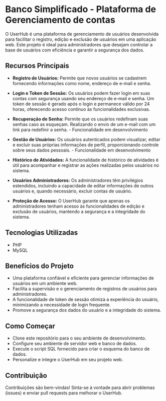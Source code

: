 # Banco Simplificado - Plataforma de Gerenciamento de contas

O UserHub é uma plataforma de gerenciamento de usuários desenvolvida para facilitar o registro, edição e exclusão de usuários em uma aplicação web. Este projeto é ideal para administradores que desejam controlar a base de usuários com eficiência e garantir a segurança dos dados.

## Recursos Principais

- **Registro de Usuários:** Permite que novos usuários se cadastrem fornecendo informações como nome, endereço de e-mail e senha.

- **Login e Token de Sessão:** Os usuários podem fazer login em suas contas com segurança usando seu endereço de e-mail e senha. Um token de sessão é gerado após o login e permanece válido por 24 horas, oferecendo acesso contínuo às funcionalidades exclusivas.

- **Recuperação de Senha:** Permite que os usuários redefinam suas senhas caso as esqueçam. Realizando o envio de um e-mail com um link para redefinir a senha. - Funcionalidade em desenvolvimento

- **Gestão de Usuários:** Os usuários autenticados podem visualizar, editar e excluir suas próprias informações de perfil, proporcionando controle sobre seus dados pessoais. - Funcionalidade em desenvolvimento

- **Histórico de Atividades:** A funcionalidade de histórico de atividades é útil para acompanhar e registrar as ações realizadas pelos usuários no sistema.

- **Usuários Administradores:** Os administradores têm privilégios estendidos, incluindo a capacidade de editar informações de outros usuários e, quando necessário, excluir contas de usuário.

- **Proteção de Acesso:** O UserHub garante que apenas os administradores tenham acesso às funcionalidades de edição e exclusão de usuários, mantendo a segurança e a integridade do sistema.

## Tecnologias Utilizadas

- PHP
- MySQL

## Benefícios do Projeto

- Uma plataforma confiável e eficiente para gerenciar informações de usuários em um ambiente web.
- Facilita a supervisão e o gerenciamento de registros de usuários para administradores.
- A funcionalidade de token de sessão otimiza a experiência do usuário, minimizando a necessidade de login frequente.
- Promove a segurança dos dados do usuário e a integridade do sistema.

## Como Começar

- Clone este repositório para o seu ambiente de desenvolvimento.
- Configure seu ambiente de servidor web e banco de dados.
- Execute o script SQL fornecido para criar o esquema do banco de dados.
- Personalize e integre o UserHub em seu projeto web.

## Contribuição

Contribuições são bem-vindas! Sinta-se à vontade para abrir problemas (issues) e enviar pull requests para melhorar o UserHub.
